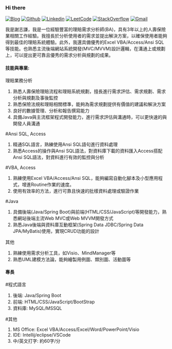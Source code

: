### Hi there

[![Blog](https://img.shields.io/badge/-Blog-blueviolet?style=flat&logo=WordPress&logoColor=white)](https://twcch.github.io/)
[![Github](https://img.shields.io/badge/-Github-000?style=flat&logo=Github&logoColor=white)](https://github.com/twcch)
[![Linkedin](https://img.shields.io/badge/-LinkedIn-blue?style=flat&logo=Linkedin&logoColor=white)](https://www.linkedin.com/in/twcch/)
[![LeetCode](https://img.shields.io/badge/-LeetCode-yellow?style=flat&logo=LeetCode&logoColor=white)](https://leetcode.com/twcch1218/)
[![StackOverflow](https://img.shields.io/badge/-StackOverflow-orange?style=flat&logo=StackOverflow&logoColor=white)](https://stackoverflow.com/users/20167143/twcch1218)
[![Gmail](https://img.shields.io/badge/-Gmail-c14438?style=flat&logo=Gmail&logoColor=white)](mailto:twcch1218@gmail.com)

我是謝志謙，我是一位經驗豐富的理賠需求分析師(BA)，具有3年以上的人壽保險業相關工作經驗。我擅長於分析使用者的需求並提出解決方案，以確保使用者能夠得到最佳的理賠系統體驗。此外，我還具備優秀的Excel VBA/Access/Ansi SQL等技能。也熟悉主流後端網站系統開發(MVC/MVVM)設計邏輯，在溝通上或規劃上，可以提出更可靠且優秀的需求分析與規劃的成果。

#### 技能與專業:

理賠業務分析
1. 熟悉人壽保險理賠流程和理賠系統規劃，擅長進行需求評估、需求規劃、需求分析與規劃及事後監控
2. 熟悉保險法規和理賠相關標準，能夠為需求規劃提供有價值的建議和解決方案
3. 良好的數據管理、分析和報告撰寫能力
4. 具備Java與主流框架程式開發能力，進行需求評估與溝通時，可以更快速的與開發人員溝通

#Ansi SQL, Access
1. 精通SQL語言，熟練使用Ansi SQL語句進行資料處理
2. 熟悉Access的操作與Ansi SQL語法，對資料庫下載的資料匯入Access搭配Ansi SQL語法，對資料進行有效的監控與分析

#VBA, Access
1. 熟練使用Excel VBA/Access/Ansi SQL，能夠編寫自動化腳本及小型應用程式，增進Routine作業的速度。
2. 使用有效率的方法，進行可靠且快速的批樣資料處理或驗證作業

#Java
1. 具備後端(Java/Spring Boot)與前端(HTML/CSS/JavaScript)等開發能力，熟悉網站後端主流Web MVC或Web MVVM開發方式
2. 熟悉Java後端與資料庫互動框架(Spring Data JDBC/Spring Data JPA/MyBatis)使用，實現CRUD功能的設計

其他
1. 熟練使用需求分析工具，如Visio、MindManager等
2. 熟悉UML建模方法論，能夠繪製用例圖、類別圖、活動圖等

#### 專長

#程式語言
1. 後端: Java/Spring Boot
2. 前端: HTML/CSS/JavaScript/BootStrap
3. 資料庫: MySQL/MSSQL

#其他
1. MS Office: Excel VBA/Access/Excel/Word/PowerPoint/Visio
2. IDE: Intellij/eclipse/VSCode
3. 中/英文打字: 約60字/分